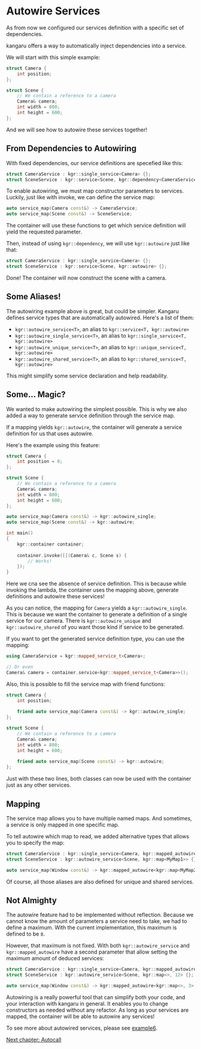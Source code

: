 Autowire Services
=================

As from now we configured our services definition with a specific set of dependencies.

kangaru offers a way to automatically inject dependencies into a service.

We will start with this simple example:

```c++
struct Camera {
    int position;
};

struct Scene {
	// We contain a reference to a camera
    Camera& camera;
    int width = 800;
    int height = 600;
};
```

And we will see how to autowire these services together!

## From Dependencies to Autowiring

With fixed dependencies, our service definitions are specefied like this:

```c++
struct CameraService : kgr::single_service<Camera> {};
struct SceneService : kgr::service<Scene, kgr::dependency<CameraService>> {};
```

To enable autowiring, we must map constructor parameters to services.
Luckily, just like with invoke, we can define the service map:

```c++
auto service_map(Camera const&) -> CameraService;
auto service_map(Scene const&) -> SceneService;
```

The container will use these functions to get which service definition will yield the requested parameter.

Then, instead of using `kgr::dependency`, we will use `kgr::autowire` just like that:

```c++
struct CameraService : kgr::single_service<Camera> {};
struct SceneService : kgr::service<Scene, kgr::autowire> {};
```

Done! The container will now construct the scene with a camera.

## Some Aliases!

The autowiring example above is great, but could be simpler. Kangaru defines service types that are automatically autowired.
Here's a list of them:

 * `kgr::autowire_service<T>`, an alias to `kgr::service<T, kgr::autowire>`
 * `kgr::autowire_single_service<T>`, an alias to `kgr::single_service<T, kgr::autowire>`
 * `kgr::autowire_unique_service<T>`, an alias to `kgr::unique_service<T, kgr::autowire>`
 * `kgr::autowire_shared_service<T>`, an alias to `kgr::shared_service<T, kgr::autowire>`

This might simplify some service declaration and help readability.

## Some... Magic?

We wanted to make autowiring the simplest possible.
This is why we also added a way to generate service definition through the service map.

If a mapping yields `kgr::autowire`, the container will generate a service definition for us that uses autowire.

Here's the example using this feature:

```c++
struct Camera {
    int position = 0;
};

struct Scene {
	// We contain a reference to a camera
    Camera& camera;
    int width = 800;
    int height = 600;
};

auto service_map(Camera const&) -> kgr::autowire_single;
auto service_map(Scene const&) -> kgr::autowire;

int main()
{
	kgr::container container;
	
	container.invoke([](Camera& c, Scene s) {
		// Works!
	});
}
```

Here we cna see the absence of service definition.
This is because while invoking the lambda, the container uses the mapping above,
generate definitions and autowire these services!

As you can notice, the mapping for `Camera` yields a `kgr::autowire_single`. This is because we want the container
to generate a definition of a single service for our camera.
There is `kgr::autowire_unique` and `kgr::autowire_shared` of you want those kind if service to be generated.

If you want to get the generated service definition type, you can use the mapping:

```c++
using CameraService = kgr::mapped_service_t<Camera>;

// Or even
Camera& camera = container.service<kgr::mapped_service_t<Camera>>();
```

Also, this is possible to fill the service map with friend functions:

```c++
struct Camera {
    int position;
    
    friend auto service_map(Camera const&) -> kgr::autowire_single;
};

struct Scene {
	// We contain a reference to a camera
    Camera& camera;
    int width = 800;
    int height = 600;
    
    friend auto service_map(Scene const&) -> kgr::autowire;
};
```

Just with these two lines, both classes can now be used with the container just as any other services.

## Mapping

The service map allows you to have multiple named maps. And sometimes, a service is only mapped in one specific map.

To tell autowire which map to read, we added alternative types that allows you to specify the map:

```c++
struct CameraService : kgr::single_service<Camera, kgr::mapped_autowire<kgr::map<MyMap1, MyMap2>>> {};
struct SceneService : kgr::autowire_service<Scene, kgr::map<MyMap1>> {};

auto service_map(Window const&) -> kgr::mapped_autowire<kgr::map<MyMap2>> {};
```

Of course, all those aliases are also defined for unique and shared services.

## Not Almighty

The autowire feature had to be implemented without reflection. Because we cannot know the amount of parameters a service
need to take, we had to define a maximum. With the current implementation, this maximum is defined to be `8`.

However, that maximum is not fixed. With both `kgr::autowire_service` and `kgr::mapped_autowire` have a second parameter
that allow setting the maximum amount of deduced services:


```c++
struct CameraService : kgr::single_service<Camera, kgr::mapped_autowire<kgr::map<>, 10>> {};
struct SceneService : kgr::autowire_service<Scene, kgr::map<>, 12> {};

auto service_map(Window const&) -> kgr::mapped_autowire<kgr::map<>, 3> {};
```

Autowiring is a really powerful tool that can simplify both your code, and your interaction with kangaru in general.
It enables you to change constructors as needed without any refactor. As long as your services are mapped, the container
will be able to autowire any services!

To see more about autowired services, please see [example6](../examples/example6/example6.cpp).

[Next chapter: Autocall](section07_autocall.md)
